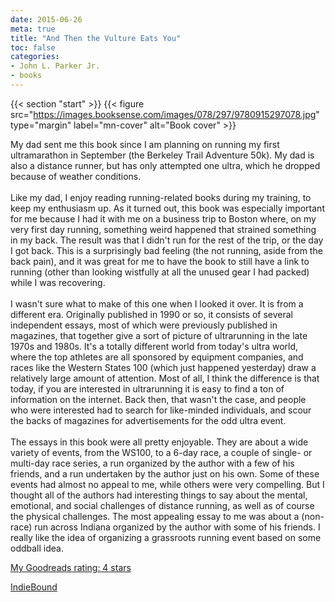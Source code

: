 ```yaml
---
date: 2015-06-26
meta: true
title: "And Then the Vulture Eats You"
toc: false
categories:
- John L. Parker Jr.
- books
---
```


{{< section "start" >}}
{{< figure src="https://images.booksense.com/images/078/297/9780915297078.jpg" type="margin" label="mn-cover" alt="Book cover" >}}

My dad sent me this book since I am planning on running my first ultramarathon in September (the Berkeley Trail Adventure 50k). My dad is also a distance runner, but has only attempted one ultra, which he dropped because of weather conditions.<br /><br />Like my dad, I enjoy reading running-related books during my training, to keep my enthusiasm up. As it turned out, this book was especially important for me because I had it with me on a business trip to Boston where, on my very first day running, something weird happened that strained something in my back. The result was that I didn't run for the rest of the trip, or the day I got back. This is a surprisingly bad feeling (the not running, aside from the back pain), and it was great for me to have the book to still have a link to running (other than looking wistfully at all the unused gear I had packed) while I was recovering.<br /><br />I wasn't sure what to make of this one when I looked it over. It is from a different era. Originally published in 1990 or so, it consists of several independent essays, most of which were previously published in magazines, that together give a sort of picture of ultrarunning in the late 1970s and 1980s. It's a totally different world from today's ultra world, where the top athletes are all sponsored by equipment companies, and races like the Western States 100 (which just happened yesterday) draw a relatively large amount of attention. Most of all, I think the difference is that today, if you are interested in ultrarunning it is easy to find a ton of information on the internet. Back then, that wasn't the case, and people who were interested had to search for like-minded individuals, and scour the backs of magazines for advertisements for the odd ultra event.<br /><br />The essays in this book were all pretty enjoyable. They are about a wide variety of events, from the WS100, to a 6-day race, a couple of single- or multi-day race series, a run organized by the author with a few of his friends, and a run undertaken by the author just on his own. Some of these events had almost no appeal to me, while others were very compelling. But I thought all of the authors had interesting things to say about the mental, emotional, and social challenges of distance running, as well as of course the physical challenges. The most appealing essay to me was about a (non-race) run across Indiana organized by the author with some of his friends. I really like the idea of organizing a grassroots running event based on some oddball idea.

[My Goodreads rating: 4 stars](https://www.goodreads.com/review/show/1319683632)  

[IndieBound](https://www.indiebound.org/book/9780915297078)
